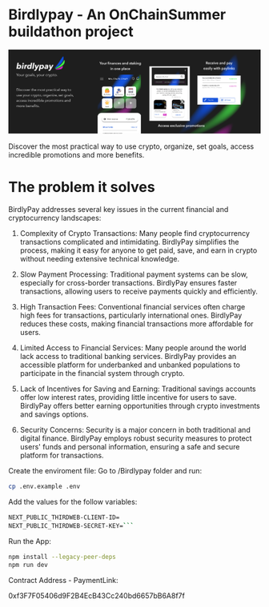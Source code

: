 # Birdlypay - An OnChainSummer buildathon project 
![Birdly Pay Banner](./BIRDLY_PAY_BANNER.jpg)

Discover the most practical way to use crypto, organize, set goals, access incredible promotions and more benefits.

# The problem it solves

BirdlyPay addresses several key issues in the current financial and cryptocurrency landscapes:
1. Complexity of Crypto Transactions:
Many people find cryptocurrency transactions complicated and intimidating. BirdlyPay simplifies the process, making it easy for anyone to get paid, save, and earn in crypto without needing extensive technical knowledge.

2. Slow Payment Processing:
Traditional payment systems can be slow, especially for cross-border transactions. BirdlyPay ensures faster transactions, allowing users to receive payments quickly and efficiently.

3. High Transaction Fees:
Conventional financial services often charge high fees for transactions, particularly international ones. BirdlyPay reduces these costs, making financial transactions more affordable for users.

4. Limited Access to Financial Services:
Many people around the world lack access to traditional banking services. BirdlyPay provides an accessible platform for underbanked and unbanked populations to participate in the financial system through crypto.

5. Lack of Incentives for Saving and Earning:
Traditional savings accounts offer low interest rates, providing little incentive for users to save. BirdlyPay offers better earning opportunities through crypto investments and savings options.

7. Security Concerns:
Security is a major concern in both traditional and digital finance. BirdlyPay employs robust security measures to protect users' funds and personal information, ensuring a safe and secure platform for transactions.


Create the enviroment file:
Go to /Birdlypay folder and run:

```bash
cp .env.example .env
```


Add the values for the follow variables:
```bash
NEXT_PUBLIC_THIRDWEB-CLIENT-ID=
NEXT_PUBLIC_THIRDWEB-SECRET-KEY=```
```


Run the App:

```bash
npm install --legacy-peer-deps
npm run dev
```


Contract Address - PaymentLink:

0xf3F7F05406d9F2B4EcB43Cc240bd6657bB6A8f7f


